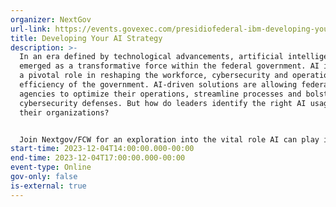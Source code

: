 ```yaml
---
organizer: NextGov
url-link: https://events.govexec.com/presidiofederal-ibm-developing-your-ai-strategy/
title: Developing Your AI Strategy
description: >-
  In an era defined by technological advancements, artificial intelligence has
  emerged as a transformative force within the federal government. AI is playing
  a pivotal role in reshaping the workforce, cybersecurity and operational
  efficiency of the government. AI-driven solutions are allowing federal
  agencies to optimize their operations, streamline processes and bolster their
  cybersecurity defenses. But how do leaders identify the right AI usage for
  their organizations?


  Join Nextgov/FCW for an exploration into the vital role AI can play in federal government modernization — and how to develop an AI strategy. Moreover, learn industry best practices and how you can leverage AI from experts at Presidio Federal and IBM.
start-time: 2023-12-04T14:00:00.000-00:00
end-time: 2023-12-04T17:00:00.000-00:00
event-type: Online
gov-only: false
is-external: true
---
```

